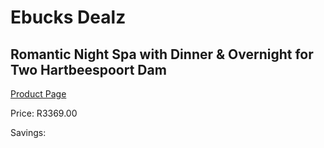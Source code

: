 
# Ebucks Dealz
## Romantic Night Spa with Dinner & Overnight for Two Hartbeespoort Dam
[Product Page](https://www.ebucks.com/web/shop/productSelected.do?prodId=223573803&catId=714893646)

Price: R3369.00

Savings: 


	